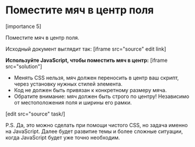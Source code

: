 # Поместите мяч в центр поля

[importance 5]

Поместите мяч в центр поля.

Исходный документ выглядит так:
[iframe src="source" edit link]

**Используйте JavaScript, чтобы поместить мяч в центр:**
[iframe src="solution"]

<ul>
<li>Менять CSS нельзя, мяч должен переносить в центр ваш скрипт, через установку нужных стилей элемента.</li>
<li>Код не должен быть привязан к конкретному размеру мяча.</li>
<li>Обратите внимание: мяч должен быть строго по центру! Независимо от местоположения поля и ширины его рамки.</li>
</ul>

[edit src="source" task/]

P.S. Да, это можно сделать при помощи чистого CSS, но задача именно на JavaScript. Далее будет развитие темы и более сложные ситуации, когда JavaScript будет уже точно необходим.
